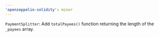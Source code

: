 ```yaml
---
'openzeppelin-solidity': minor
---
```


`PaymentSplitter`: Add `totalPayees()` function returning the length of the `_payees` array.
